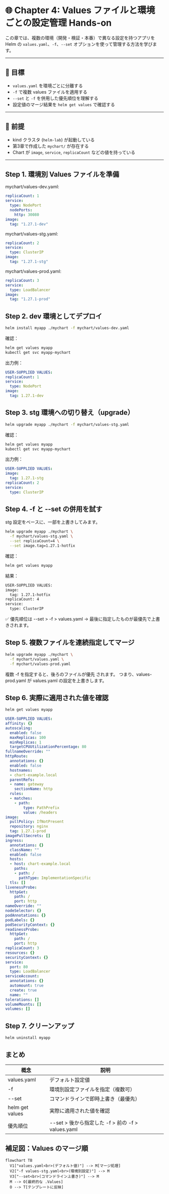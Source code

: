 # 🌐 Chapter 4: Values ファイルと環境ごとの設定管理 Hands-on

この章では、複数の環境（開発・検証・本番）で異なる設定を持つアプリを  
Helm の `values.yaml`、`-f`、`--set` オプションを使って管理する方法を学びます。

---

## 🎯 目標
- `values.yaml` を環境ごとに分離する  
- `-f` で複数 values ファイルを適用する  
- `--set` と `-f` を併用した優先順位を理解する  
- 設定値のマージ結果を `helm get values` で確認する  

---

## 🧩 前提
- kind クラスタ (`helm-lab`) が起動している  
- 第3章で作成した `mychart/` が存在する  
- Chart が `image`, `service`, `replicaCount` などの値を持っている

---

## Step 1. 環境別 Values ファイルを準備
mychart/values-dev.yaml:
```yaml
replicaCount: 1
service:
  type: NodePort
  nodePorts:
    http: 30080
image:
  tag: "1.27.1-dev"
```

mychart/values-stg.yaml:
```yaml
replicaCount: 2
service:
  type: ClusterIP
image:
  tag: "1.27.1-stg"
```

mychart/values-prod.yaml:
```yaml
replicaCount: 3
service:
  type: LoadBalancer
image:
  tag: "1.27.1-prod"
```

## Step 2. dev 環境としてデプロイ
```bash
helm install myapp ./mychart -f mychart/values-dev.yaml
```

確認：
```bash
helm get values myapp
kubectl get svc myapp-mychart
```

出力例：
```yaml
USER-SUPPLIED VALUES:
replicaCount: 1
service:
  type: NodePort
image:
  tag: 1.27.1-dev
```

## Step 3. stg 環境への切り替え（upgrade）
```bash
helm upgrade myapp ./mychart -f mychart/values-stg.yaml
```

確認：
```bash
helm get values myapp
kubectl get svc myapp-mychart
```

出力例：
```yaml
USER-SUPPLIED VALUES:
image:
  tag: 1.27.1-stg
replicaCount: 2
service:
  type: ClusterIP
```

## Step 4. -f と --set の併用を試す
stg 設定をベースに、一部を上書きしてみます。
```bash
helm upgrade myapp ./mychart \
  -f mychart/values-stg.yaml \
  --set replicaCount=4 \
  --set image.tag=1.27.1-hotfix
```

確認：
```bash
helm get values myapp
```

結果：
```bash
USER-SUPPLIED VALUES:
image:
  tag: 1.27.1-hotfix
replicaCount: 4
service:
  type: ClusterIP
```

✅ 優先順位は --set > -f > values.yaml
→ 最後に指定したものが最優先で上書きされます。

## Step 5. 複数ファイルを連続指定してマージ
```bash
helm upgrade myapp ./mychart \
  -f mychart/values.yaml \
  -f mychart/values-prod.yaml
```

複数 -f を指定すると、後ろのファイルが優先 されます。
つまり、values-prod.yaml が values.yaml の設定を上書きします。

## Step 6. 実際に適用された値を確認
```bash
helm get values myapp
```

```yaml
USER-SUPPLIED VALUES:
affinity: {}
autoscaling:
  enabled: false
  maxReplicas: 100
  minReplicas: 1
  targetCPUUtilizationPercentage: 80
fullnameOverride: ""
httpRoute:
  annotations: {}
  enabled: false
  hostnames:
  - chart-example.local
  parentRefs:
  - name: gateway
    sectionName: http
  rules:
  - matches:
    - path:
        type: PathPrefix
        value: /headers
image:
  pullPolicy: IfNotPresent
  repository: nginx
  tag: 1.27.1-prod
imagePullSecrets: []
ingress:
  annotations: {}
  className: ""
  enabled: false
  hosts:
  - host: chart-example.local
    paths:
    - path: /
      pathType: ImplementationSpecific
  tls: []
livenessProbe:
  httpGet:
    path: /
    port: http
nameOverride: ""
nodeSelector: {}
podAnnotations: {}
podLabels: {}
podSecurityContext: {}
readinessProbe:
  httpGet:
    path: /
    port: http
replicaCount: 3
resources: {}
securityContext: {}
service:
  port: 80
  type: LoadBalancer
serviceAccount:
  annotations: {}
  automount: true
  create: true
  name: ""
tolerations: []
volumeMounts: []
volumes: []
```

## Step 7. クリーンアップ
```bash
helm uninstall myapp
```

## まとめ
| 概念            | 説明                                 |
| --------------- | ------------------------------------ |
| values.yaml     | デフォルト設定値                     |
| -f              | 環境別設定ファイルを指定（複数可）   |
| --set           | コマンドラインで即時上書き（最優先） |
| helm get values | 実際に適用された値を確認             |
| 優先順位        | --set > 後から指定した -f > 前の -f > values.yaml |

## 補足図：Values のマージ順
```mermaid
flowchart TB
  V1["values.yaml<br>(デフォルト値)"] --> M[マージ処理]
  V2["-f values-stg.yaml<br>(環境別設定)"] --> M
  V3["--set<br>(コマンドライン上書き)"] --> M
  M --> O[最終的な .Values]
  O --> T[テンプレートに反映]
```